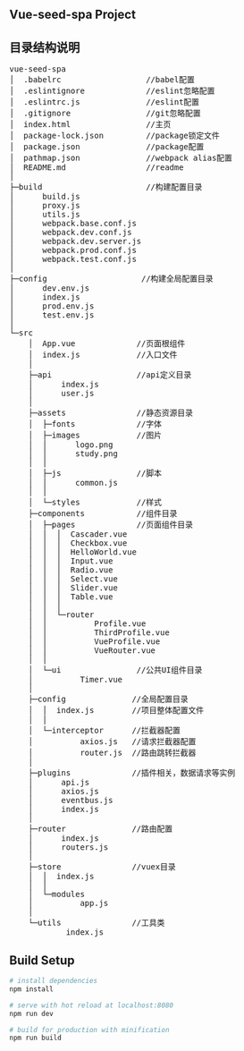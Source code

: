 ## Vue-seed-spa Project

## 目录结构说明

<pre>
vue-seed-spa
│  .babelrc                  //babel配置
│  .eslintignore             //eslint忽略配置
│  .eslintrc.js              //eslint配置
│  .gitignore                //git忽略配置
│  index.html                //主页
│  package-lock.json         //package锁定文件
│  package.json              //package配置
│  pathmap.json              //webpack alias配置
│  README.md                 //readme
│  
├─build                      //构建配置目录
│      build.js
│      proxy.js
│      utils.js
│      webpack.base.conf.js
│      webpack.dev.conf.js
│      webpack.dev.server.js
│      webpack.prod.conf.js
│      webpack.test.conf.js
│
├─config                    //构建全局配置目录
│      dev.env.js
│      index.js
│      prod.env.js
│      test.env.js
│
└─src
    │  App.vue             //页面根组件
    │  index.js            //入口文件
    │  
    ├─api                  //api定义目录
    │      index.js
    │      user.js
    │
    ├─assets               //静态资源目录
    │  ├─fonts             //字体
    │  ├─images            //图片
    │  │      logo.png
    │  │      study.png
    │  │
    │  ├─js                //脚本
    │  │      common.js
    │  │
    │  └─styles            //样式
    ├─components           //组件目录
    │  ├─pages             //页面组件目录
    │  │  │  Cascader.vue
    │  │  │  Checkbox.vue
    │  │  │  HelloWorld.vue
    │  │  │  Input.vue
    │  │  │  Radio.vue
    │  │  │  Select.vue
    │  │  │  Slider.vue
    │  │  │  Table.vue
    │  │  │  
    │  │  └─router
    │  │          Profile.vue
    │  │          ThirdProfile.vue
    │  │          VueProfile.vue
    │  │          VueRouter.vue
    │  │
    │  └─ui                //公共UI组件目录
    │          Timer.vue
    │
    ├─config              //全局配置目录
    │  │  index.js        //项目整体配置文件
    │  │  
    │  └─interceptor      //拦截器配置
    │          axios.js   //请求拦截器配置
    │          router.js  //路由跳转拦截器
    │
    ├─plugins             //插件相关，数据请求等实例
    │      api.js
    │      axios.js
    │      eventbus.js
    │      index.js
    │
    ├─router              //路由配置
    │      index.js
    │      routers.js
    │
    ├─store               //vuex目录
    │  │  index.js
    │  │  
    │  └─modules
    │          app.js
    │
    └─utils               //工具类
            index.js
</pre>

## Build Setup

```bash
# install dependencies
npm install

# serve with hot reload at localhost:8080
npm run dev

# build for production with minification
npm run build
```

